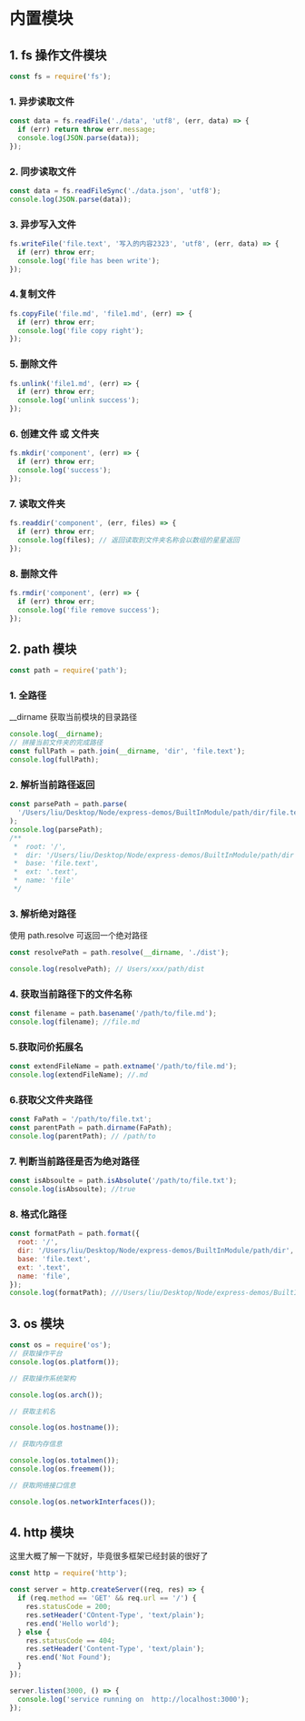 # 内置模块

## 1. fs 操作文件模块

```js
const fs = require('fs');
```

### 1. 异步读取文件

```js
const data = fs.readFile('./data', 'utf8', (err, data) => {
  if (err) return throw err.message;
  console.log(JSON.parse(data));
});
```

### 2. 同步读取文件

```js
const data = fs.readFileSync('./data.json', 'utf8');
console.log(JSON.parse(data));
```

### 3. 异步写入文件

```js
fs.writeFile('file.text', '写入的内容2323', 'utf8', (err, data) => {
  if (err) throw err;
  console.log('file has been write');
});
```

### 4.复制文件

```js
fs.copyFile('file.md', 'file1.md', (err) => {
  if (err) throw err;
  console.log('file copy right');
});
```

### 5. 删除文件

```js
fs.unlink('file1.md', (err) => {
  if (err) throw err;
  console.log('unlink success');
});
```

### 6. 创建文件 或 文件夹

```js
fs.mkdir('component', (err) => {
  if (err) throw err;
  console.log('success');
});
```

### 7. 读取文件夹

```js
fs.readdir('component', (err, files) => {
  if (err) throw err;
  console.log(files); // 返回读取到文件夹名称会以数组的星星返回
});
```

### 8. 删除文件

```js
fs.rmdir('component', (err) => {
  if (err) throw err;
  console.log('file remove success');
});
```

## 2. path 模块

```js
const path = require('path');
```

### 1. 全路径

\_\_dirname 获取当前模块的目录路径

```js
console.log(__dirname);
// 拼接当前文件夹的完成路径
const fullPath = path.join(__dirname, 'dir', 'file.text');
console.log(fullPath);
```

### 2. 解析当前路径返回

```js
const parsePath = path.parse(
  '/Users/liu/Desktop/Node/express-demos/BuiltInModule/path/dir/file.text'
);
console.log(parsePath);
/**
 *  root: '/',
 *  dir: '/Users/liu/Desktop/Node/express-demos/BuiltInModule/path/dir',
 *  base: 'file.text',
 *  ext: '.text',
 *  name: 'file'
 */
```

### 3. 解析绝对路径

使用 path.resolve 可返回一个绝对路径

```js
const resolvePath = path.resolve(__dirname, './dist');

console.log(resolvePath); // Users/xxx/path/dist
```

### 4. 获取当前路径下的文件名称

```js
const filename = path.basename('/path/to/file.md');
console.log(filename); //file.md
```

### 5.获取问价拓展名

```js
const extendFileName = path.extname('/path/to/file.md');
console.log(extendFileName); //.md
```

### 6.获取父文件夹路径

```js
const FaPath = '/path/to/file.txt';
const parentPath = path.dirname(FaPath);
console.log(parentPath); // /path/to
```

### 7. 判断当前路径是否为绝对路径

```js
const isAbsoulte = path.isAbsolute('/path/to/file.txt');
console.log(isAbsoulte); //true
```

### 8. 格式化路径

```js
const formatPath = path.format({
  root: '/',
  dir: '/Users/liu/Desktop/Node/express-demos/BuiltInModule/path/dir',
  base: 'file.text',
  ext: '.text',
  name: 'file',
});
console.log(formatPath); ///Users/liu/Desktop/Node/express-demos/BuiltInModule/path/dir/file.text
```

## 3. os 模块

```js
const os = require('os');
// 获取操作平台
console.log(os.platform());

// 获取操作系统架构

console.log(os.arch());

// 获取主机名

console.log(os.hostname());

// 获取内存信息

console.log(os.totalmen());
console.log(os.freemem());

// 获取网络接口信息

console.log(os.networkInterfaces());
```

## 4. http 模块

这里大概了解一下就好，毕竟很多框架已经封装的很好了

```js
const http = require('http');

const server = http.createServer((req, res) => {
  if (req.method == 'GET' && req.url == '/') {
    res.statusCode = 200;
    res.setHeader('COntent-Type', 'text/plain');
    res.end('Hello world');
  } else {
    res.statusCode == 404;
    res.setHeader('Content-Type', 'text/plain');
    res.end('Not Found');
  }
});

server.listen(3000, () => {
  console.log('service running on  http://localhost:3000');
});
```
